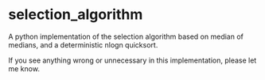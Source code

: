 # selection_algorithm
A python implementation of the selection algorithm based on median of medians, and a deterministic nlogn quicksort.

If you see anything wrong or unnecessary in this implementation, please let me know.
